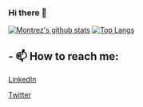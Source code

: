 ### Hi there 👋

<!--
**Montrez/Montrez** is a ✨ _special_ ✨ repository because its `README.md` (this file) appears on your GitHub profile.

Here are some ideas to get you started:

- 🔭 I’m currently working on ...
- 🌱 I’m currently learning ...
- 👯 I’m looking to collaborate on ...
- 🤔 I’m looking for help with ...
- 💬 Ask me about ...
- 📫 How to reach me: ...
- 😄 Pronouns: ...
- ⚡ Fun fact: ...
-->

[![Montrez's github stats](https://github-readme-stats.vercel.app/api?username=montrez&count_private=true&hide=contribs,issues,stars&theme=synthwave)](https://github.com/montrez/github-readme-stats)
[![Top Langs](https://github-readme-stats.vercel.app/api/top-langs/?username=montrez&layout=compact)](https://github.com/montrez/github-readme-stats)


## - 📫 How to reach me:

[LinkedIn](https://www.linkedin.com/in/montrez-cox-3ab84b67/)

[Twitter](https://www.twitter.com/trey_ns)

